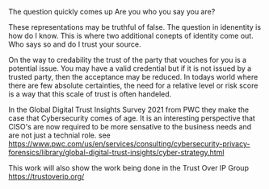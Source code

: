 The question quickly comes up 
Are you who you say you are?

These representations may be truthful of false.  The question in idenentity is how do I know.  This is where two additional conepts of identity come out.  Who says so and do I trust your source.

On the way to credability the trust of the party that vouches for you is a potential issue.  You may have a valid credential but if it is not issued by a trusted party, then the acceptance may be reduced.  In todays world where there are few absolute certainties, the need for a relative level or risk score is a way that this scale of trust is often handeled.

In the Global Digital Trust
Insights Survey 2021 from PWC they make the case that Cybersecurity comes of age.  It is an interesting perspective that CISO's are now required to be more sensative to the business needs and are not just a technial role.  see https://www.pwc.com/us/en/services/consulting/cybersecurity-privacy-forensics/library/global-digital-trust-insights/cyber-strategy.html

This work will also show the work being done in the Trust Over IP Group  https://trustoverip.org/


